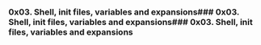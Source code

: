 ### 0x03. Shell, init files, variables and expansions### 0x03. Shell, init files, variables and expansions### 0x03. Shell, init files, variables and expansions

